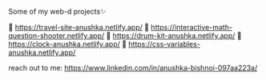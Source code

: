 Some of my web-d projects✨ 

🌟 https://travel-site-anushka.netlify.app/
🌟 https://interactive-math-question-shooter.netlify.app/
🌟 https://drum-kit-anushka.netlify.app/
🌟 https://clock-anushka.netlify.app/
🌟 https://css-variables-anushka.netlify.app/

reach out to me: https://www.linkedin.com/in/anushka-bishnoi-097aa223a/

